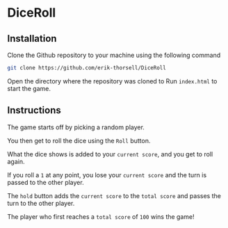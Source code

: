# DiceRoll

## Installation
Clone the Github repository to your machine using the following command
```bash
git clone https://github.com/erik-thorsell/DiceRoll
```
Open the directory where the repository was cloned to
Run `index.html` to start the game.

## Instructions
The game starts off by picking a random player.

You then get to roll the dice using the `Roll` button.

What the dice shows is added to your `current score`, and you get to roll again.

If you roll a `1` at any point, you lose your `current score` and the turn is passed to the other player.

The `hold` button adds the `current score` to the `total score` and passes the turn to the other player.


The player who first reaches a `total score` of `100` wins the game!
